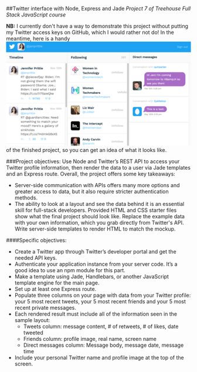 ##Twitter interface with Node, Express and Jade
*Project 7 of Treehouse Full Stack JavaScript course*

**NB:** I currently don't have a way to demonstrate this project without putting my Twitter access keys on GitHub, which I would rather not do! In the meantime, here is a handy ![screenshot](./Project7.png) of the finished project, so you can get an idea of what it looks like.

###Project objectives:
Use Node and Twitter’s REST API to access your Twitter profile information, then render the data to a user via Jade templates and an Express route. Overall, the project offers some key takeaways:
* Server-side communication with APIs offers many more options and greater access to data, but it also require stricter authentication methods.
* The ability to look at a layout and see the data behind it is an essential skill for full-stack developers. Provided HTML and CSS starter files show what the final project should look like. Replace the example data with your own information, which you grab directly from Twitter's API. Write server-side templates to render HTML to match the mockup.

####Specific objectives:
* Create a Twitter app through Twitter’s developer portal and get the needed API keys.
* Authenticate your application instance from your server code. It’s a good idea to use an npm module for this part.
* Make a template using Jade, Handlebars, or another JavaScript template engine for the main page.
* Set up at least one Express route.
* Populate three columns on your page with data from your Twitter profile: your 5 most recent tweets, your 5 most recent friends and your 5 most recent private messages.
* Each rendered result must include all of the information seen in the sample layout:
  * Tweets column: message content, # of retweets, # of likes, date tweeted
  * Friends column: profile image, real name, screen name
  * Direct messages column: Message body, message date, message time
* Include your personal Twitter name and profile image at the top of the screen.
